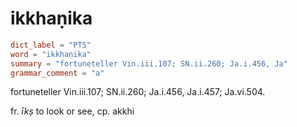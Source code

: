 # ikkhaṇika

``` toml
dict_label = "PTS"
word = "ikkhaṇika"
summary = "fortuneteller Vin.iii.107; SN.ii.260; Ja.i.456, Ja"
grammar_comment = "a"
```

fortuneteller Vin.iii.107; SN.ii.260; Ja.i.456, Ja.i.457; Ja.vi.504.

fr. *īkṣ* to look or see, cp. akkhi

